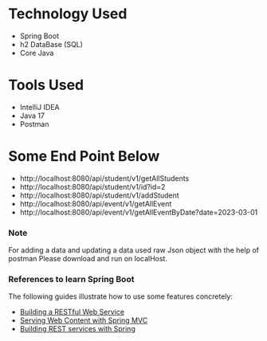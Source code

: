 # Technology Used
* Spring Boot
* h2 DataBase (SQL)
* Core Java

# Tools Used
* IntelliJ IDEA
* Java 17
* Postman

# Some End Point Below
* http://localhost:8080/api/student/v1/getAllStudents
* http://localhost:8080/api/student/v1/id?id=2
* http://localhost:8080/api/student/v1/addStudent
* http://localhost:8080/api/event/v1/getAllEvent
* http://localhost:8080/api/event/v1/getAllEventByDate?date=2023-03-01

### Note
For adding a data and updating a data used raw Json object with the help of postman
Please download and run on localHost.

### References to learn Spring Boot
The following guides illustrate how to use some features concretely:

* [Building a RESTful Web Service](https://spring.io/guides/gs/rest-service/)
* [Serving Web Content with Spring MVC](https://spring.io/guides/gs/serving-web-content/)
* [Building REST services with Spring](https://spring.io/guides/tutorials/rest/)

